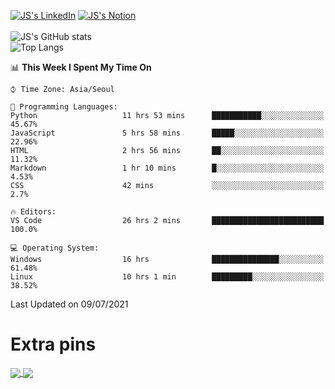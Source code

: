 
[![JS's LinkedIn](https://img.shields.io/badge/LinkedIn-blue?style=for-the-badge&logo=linkedin)](https://www.linkedin.com/in/jaeseung-lee-5a2a32139/) 
[![JS's Notion](https://img.shields.io/badge/Notion-black?style=for-the-badge&logo=notion)](https://bit.ly/93l04js) <br><br>
![JS's GitHub stats](https://github-readme-stats-lemon-five.vercel.app/api?username=tkxkd0159&hide=contribs,prs,stars,issues&show_icons=true&theme=react&include_all_commits=true)  
![Top Langs](https://github-readme-stats-lemon-five.vercel.app/api/top-langs/?username=tkxkd0159&layout=compact&hide=jupyter%20notebook,scss&langs_count=10)  


<!--START_SECTION:waka-->
📊 **This Week I Spent My Time On** 

```text
⌚︎ Time Zone: Asia/Seoul

💬 Programming Languages: 
Python                   11 hrs 53 mins      ███████████░░░░░░░░░░░░░░   45.67% 
JavaScript               5 hrs 58 mins       █████░░░░░░░░░░░░░░░░░░░░   22.96% 
HTML                     2 hrs 56 mins       ██░░░░░░░░░░░░░░░░░░░░░░░   11.32% 
Markdown                 1 hr 10 mins        █░░░░░░░░░░░░░░░░░░░░░░░░   4.53% 
CSS                      42 mins             ░░░░░░░░░░░░░░░░░░░░░░░░░   2.7%

🔥 Editors: 
VS Code                  26 hrs 2 mins       █████████████████████████   100.0%

💻 Operating System: 
Windows                  16 hrs              ███████████████░░░░░░░░░░   61.48% 
Linux                    10 hrs 1 min        █████████░░░░░░░░░░░░░░░░   38.52%

```


 Last Updated on 09/07/2021
<!--END_SECTION:waka-->

# Extra pins
<a href="https://github.com/tkxkd0159/go-chain">
  <img align="center" src="https://github-readme-stats-lemon-five.vercel.app/api/pin/?username=tkxkd0159&repo=go-chain&theme=react" />
</a>
<a href="https://github.com/tkxkd0159/dsalgo">
  <img align="center" src="https://github-readme-stats-lemon-five.vercel.app/api/pin/?username=tkxkd0159&repo=dsalgo&theme=react" />
</a>

<!---
- 🔭 I’m currently working on ...
- 🌱 I’m currently learning blockchain and distributed network
- 👯 I’m looking to collaborate on ...
- 🤔 I’m looking for help with ...
- 💬 Ask me about ...
- 📫 How to reach me: ...
- 😄 Pronouns: ...
- ⚡ Fun fact: ...
-->
